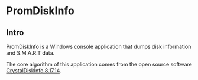 # PromDiskInfo

## Intro

PromDiskInfo is a Windows console application that dumps disk information
and S.M.A.R.T data.

The core algorithm of this application comes from the open source software
[CrystalDiskInfo
8.17.14](https://crystalmark.info/en/software/crystaldiskinfo/).


